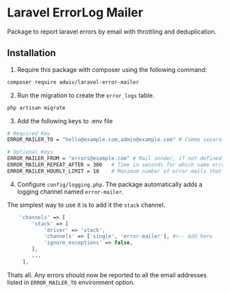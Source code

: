 # Laravel ErrorLog Mailer
Package to report laravel errors by email with throttling and deduplication.

## Installation

1. Require this package with composer using the following command:

```bash
composer require adwiv/laravel-error-mailer
```

2. Run the migration to create the `error_logs` table.

```bash
php artisan migrate
```

3. Add the following keys to .env file

```bash
# Required Key
ERROR_MAILER_TO = "hello@example.com,admin@example.com" # Comma separated list of email addresses
```
```bash
# Optional Keys
ERROR_MAILER_FROM = "errors@example.com" # Mail sender, if not defined defaults to config setting
ERROR_MAILER_REPEAT_AFTER = 300   # Time in seconds for which same error will not be reported again
ERROR_MAILER_HOURLY_LIMIT = 10    # Maximum number of error mails that will be sent in an hour
```

4. Configure `config/logging.php`. The package automatically adds a logging channel named `error-mailer`. 

The simplest way to use it is to add it the `stack` channel.

```php
    'channels' => [
        'stack' => [
            'driver' => 'stack',
            'channels' => ['single', 'error-mailer'], #<-- Add here
            'ignore_exceptions' => false,
        ],
        ...
     ],
```

Thats all. Any errors should now be reported to all the email addresses listed in `ERROR_MAILER_TO` environment option.
